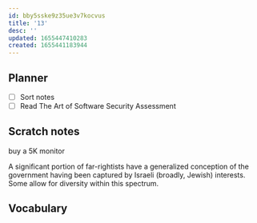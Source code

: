 ```yaml
---
id: bby5sske9z35ue3v7kocvus
title: '13'
desc: ''
updated: 1655447410283
created: 1655441183944
---
```

## Planner
- [ ] Sort notes
- [ ] Read The Art of Software Security Assessment

## Scratch notes
buy a 5K monitor
 
A significant portion of far-rightists have a generalized conception of the government having been captured by Israeli (broadly, Jewish) interests. Some allow for diversity within this spectrum.

## Vocabulary
